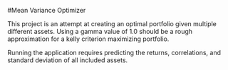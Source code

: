 #Mean Variance Optimizer

This project is an attempt at creating an optimal portfolio given multiple different assets. Using a gamma value of 1.0 should be a rough approximation for a kelly criterion maximizing portfolio.

Running the application requires predicting the returns, correlations, and standard deviation of all included assets.
